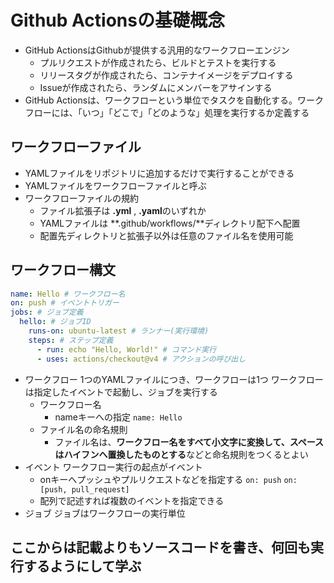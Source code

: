 # Github Actionsの基礎概念
- GitHub ActionsはGithubが提供する汎用的なワークフローエンジン
  - プルリクエストが作成されたら、ビルドとテストを実行する
  - リリースタグが作成されたら、コンテナイメージをデプロイする
  - Issueが作成されたら、ランダムにメンバーをアサインする
- GitHub Actionsは、ワークフローという単位でタスクを自動化する。ワークフローには、「いつ」「どこで」「どのような」処理を実行するか定義する

## ワークフローファイル
- YAMLファイルをリポジトリに追加するだけで実行することができる
- YAMLファイルをワークフローファイルと呼ぶ
- ワークフローファイルの規約
  - ファイル拡張子は **.yml** , **.yaml**のいずれか
  - YAMLファイルは **.github/workflows/**ディレクトリ配下へ配置
  - 配置先ディレクトリと拡張子以外は任意のファイル名を使用可能

## ワークフロー構文
```hello.yaml
name: Hello # ワークフロー名
on: push # イベントトリガー
jobs: # ジョブ定義
  hello: # ジョブID
    runs-on: ubuntu-latest # ランナー(実行環境)
    steps: # ステップ定義
      - run: echo "Hello, World!" # コマンド実行
      - uses: actions/checkout@v4 # アクションの呼び出し
```
- ワークフロー
1つのYAMLファイルにつき、ワークフローは1つ
ワークフローは指定したイベントで起動し、ジョブを実行する
  - ワークフロー名 
    - nameキーへの指定
    `name: Hello`
  - ファイル名の命名規則
    - ファイル名は、**ワークフロー名をすべて小文字に変換して、スペースはハイフンへ置換したものとする**などと命名規則をつくるとよい
- イベント
ワークフロー実行の起点がイベント
  - onキーへプッシュやプルリクエストなどを指定する
  `on: push`
  `on: [push, pull_request]`
  - 配列で記述すれば複数のイベントを指定できる
- ジョブ
ジョブはワークフローの実行単位

## ここからは記載よりもソースコードを書き、何回も実行するようにして学ぶ
